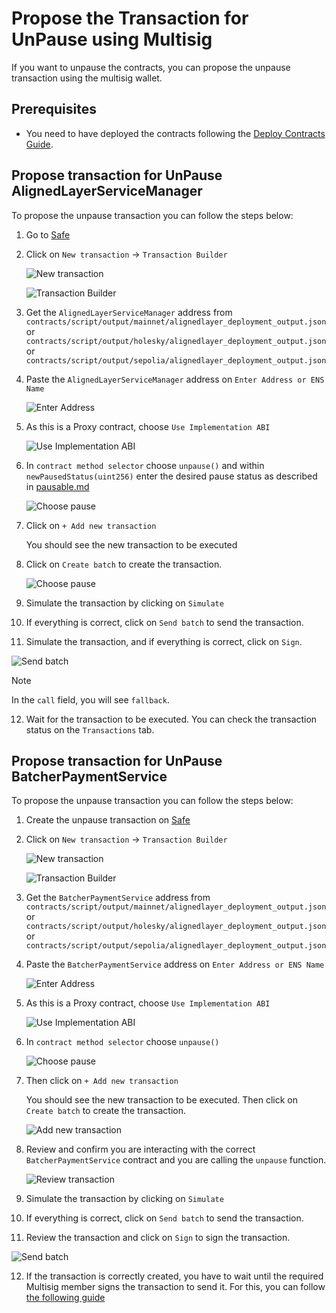 # Propose the Transaction for UnPause using Multisig

If you want to unpause the contracts, you can propose the unpause transaction using the multisig wallet.

## Prerequisites

- You need to have deployed the contracts following the [Deploy Contracts Guide](./2_deploy_contracts.md).

## Propose transaction for UnPause AlignedLayerServiceManager

To propose the unpause transaction you can follow the steps below:

1. Go to [Safe](https://app.safe.global/home)

2. Click on `New transaction` -> `Transaction Builder`

   ![New transaction](./images/4_b_1_unpause_1.png)

   ![Transaction Builder](./images/4_b_1_unpause_2.png)

3. Get the `AlignedLayerServiceManager` address from ```contracts/script/output/mainnet/alignedlayer_deployment_output.json``` or ```contracts/script/output/holesky/alignedlayer_deployment_output.json``` or ```contracts/script/output/sepolia/alignedlayer_deployment_output.json```

4. Paste the `AlignedLayerServiceManager` address on `Enter Address or ENS Name`

   ![Enter Address](./images/4_b_1_unpause_3.png)

5. As this is a Proxy contract, choose `Use Implementation ABI`

   ![Use Implementation ABI](./images/4_b_1_unpause_4.png)

6. In `contract method selector` choose `unpause()` and within `newPausedStatus(uint256)` enter the desired pause status as described in [pausable.md](./pausable.md)

   ![Choose pause](./images/4_b_1_unpause_5.png)

7. Click on `+ Add new transaction`

   You should see the new transaction to be executed

8. Click on `Create batch` to create the transaction.

   ![Choose pause](./images/4_b_1_unpause_6.png)

9. Simulate the transaction by clicking on `Simulate`

10. If everything is correct, click on `Send batch` to send the transaction.

11. Simulate the transaction, and if everything is correct, click on `Sign`.

   ![Send batch](./images/4_b_1_unpause_7.png)

> [!NOTE]
> In the `call` field, you will see `fallback`.
12. Wait for the transaction to be executed. You can check the transaction status on the `Transactions` tab.


## Propose transaction for UnPause BatcherPaymentService

To propose the unpause transaction you can follow the steps below:

1. Create the unpause transaction on [Safe](https://app.safe.global/home)

2. Click on `New transaction` -> `Transaction Builder`

   ![New transaction](./images/4_b_1_unpause_1.png)

   ![Transaction Builder](./images/4_b_1_unpause_2.png)

3. Get the `BatcherPaymentService` address from ```contracts/script/output/mainnet/alignedlayer_deployment_output.json``` or ```contracts/script/output/holesky/alignedlayer_deployment_output.json``` or ```contracts/script/output/sepolia/alignedlayer_deployment_output.json```

4. Paste the `BatcherPaymentService` address on `Enter Address or ENS Name`

   ![Enter Address](./images/4_b_1_unpause_3.png)

5. As this is a Proxy contract, choose `Use Implementation ABI`

   ![Use Implementation ABI](./images/4_b_1_unpause_4.png)

6. In `contract method selector` choose `unpause()` 

   ![Choose pause](./images/4_b_1_unpause_8.png)

7. Then click on `+ Add new transaction`

   You should see the new transaction to be executed. Then click on `Create batch` to create the transaction.

   ![Add new transaction](./images/4_b_1_unpause_9.png)

8. Review and confirm you are interacting with the correct `BatcherPaymentService` contract and you are calling the `unpause` function.

   ![Review transaction](./images/4_b_1_unpause_10.png)

9. Simulate the transaction by clicking on `Simulate`

10. If everything is correct, click on `Send batch` to send the transaction.

11. Review the transaction and click on `Sign` to sign the transaction.

   ![Send batch](./images/4_b_1_unpause_11.png)

12. If the transaction is correctly created, you have to wait until the required Multisig member signs the transaction to send it. For this, you can follow [the following guide](./4_b_4_approve_unpause.md)

